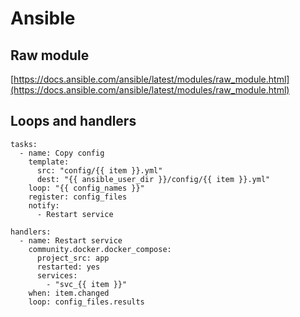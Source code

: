 # Ansible

## Raw module

[https://docs.ansible.com/ansible/latest/modules/raw_module.html](https://docs.ansible.com/ansible/latest/modules/raw_module.html)

## Loops and handlers

```
tasks:
  - name: Copy config
    template:
      src: "config/{{ item }}.yml"
      dest: "{{ ansible_user_dir }}/config/{{ item }}.yml"
    loop: "{{ config_names }}"
    register: config_files
    notify:
      - Restart service

handlers:
  - name: Restart service
    community.docker.docker_compose:
      project_src: app
      restarted: yes
      services:
        - "svc_{{ item }}"
    when: item.changed
    loop: config_files.results
```
